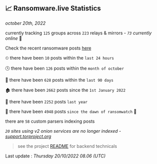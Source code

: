 
## 📈 Ransomware.live Statistics
_october 20th, 2022_

currently tracking `125` groups across `223` relays & mirrors - _`73` currently online_ 📡

Check the recent ransomware posts [here](https://www.ransomware.live/#/recentposts)


⏲ there have been `10` posts within the `last 24 hours`

🕓 there have been `126` posts within the `month of october`

📅 there have been `628` posts within the `last 90 days`

🏚 there have been `2662` posts since the `1st January 2022`

🚀 there have been `2252` posts `last year`

🦕 there have been `4948` posts `since the dawn of ransomwatch` 🐣

there are `58` custom parsers indexing posts

_`20` sites using v2 onion services are no longer indexed - [support.torproject.org](https://support.torproject.org/onionservices/v2-deprecation/)_

> see the project [README](https://github.com/jmousqueton/ransomwatch#readme) for backend technicals



Last update : _Thursday 20/10/2022 08.06 (UTC)_

